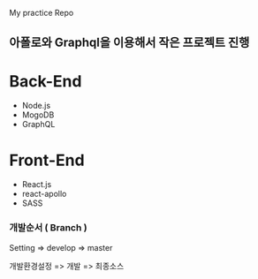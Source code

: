 My practice Repo

## 아폴로와 Graphql을 이용해서 작은 프로젝트 진행

# Back-End

- Node.js
- MogoDB
- GraphQL

# Front-End

- React.js
- react-apollo
- SASS

### 개발순서 ( Branch )

Setting => develop => master

개발환경설정 => 개발 => 최종소스
